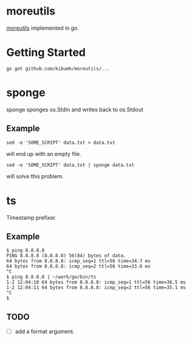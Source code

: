 # moreutils
[moreutils](https://joeyh.name/code/moreutils/) implemented in go.


# Getting Started

```
go get github.com/kibumh/moreutils/...
```


# sponge
sponge sponges os.Stdin and writes back to os.Stdout

## Example
```
sed -e 'SOME_SCRIPT' data.txt > data.txt
```
will end up with an empty file.
```
sed -e 'SOME_SCRIPT' data.txt | sponge data.txt
```
will solve this problem.


# ts
Timestamp prefixer.

## Example

```
$ ping 8.8.8.8
PING 8.8.8.8 (8.8.8.8) 56(84) bytes of data.
64 bytes from 8.8.8.8: icmp_seq=1 ttl=56 time=34.7 ms
64 bytes from 8.8.8.8: icmp_seq=2 ttl=56 time=33.6 ms
^C
$ ping 8.8.8.8 | ~/work/go/bin/ts
1-2 12:04:10 64 bytes from 8.8.8.8: icmp_seq=1 ttl=56 time=36.5 ms
1-2 12:04:11 64 bytes from 8.8.8.8: icmp_seq=2 ttl=56 time=35.1 ms
^C
$ 
```

## TODO
- [ ] add a format argument.
